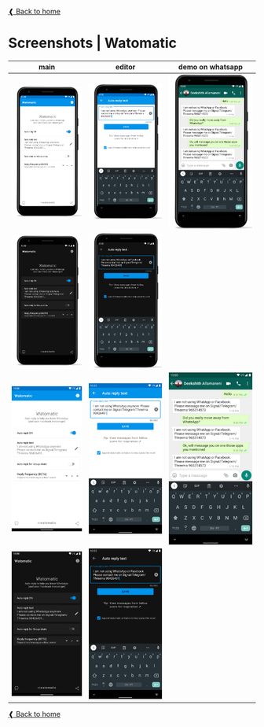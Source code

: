 [❰ Back to home](../../README.md)

# Screenshots | Watomatic

| main          | editor        | demo on whatsapp  |
| ------------- |:-------------:| :----------------:|
|  ![main screen device light](./wato-1-8-light-main-pixel3a.png)      |    ![editor screen device](./wato-1-8-light-editor-pixel3a.png)      |    ![on whatsapp](./wato-1-8-whatsapp-chat-pixel3a.png)     |
|  ![main screen device dark](./wato-1-8-dark-main-pixel3a.png)     |    ![editor screen device dark](./wato-1-8-dark-editor-pixel3a.png)    |       |
| ![main screen](./wato-1-8-light-main.png) | ![editor screen](./wato-1-8-light-editor.png) | ![on whatsapp](./wato-1-8-whatsapp-chat.png) |
|  ![main screen dark](./wato-1-8-dark-main.png)    |    ![editor screen](./wato-1-8-dark-editor.png)   |      |

[❰ Back to home](../../README.md)

